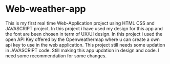 # Web-weather-app

This is my first real time Web-Application project using HTML CSS and JAVASCRIPT project.
In this project i have used my design for this app and the font are been chosen in term of UX/UI design.
In this project i used the open API Key offered by the Openweathermap where u can create a own api key to use in the web application.
This project still needs some updation in JAVASCRIPT code.
Still making this app updation in design and code.
I need some recommendation for some changes.

